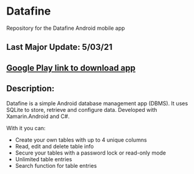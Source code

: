 # Datafine
Repository for the Datafine Android mobile app

## Last Major Update: 5/03/21

## [Google Play link to download app](https://play.google.com/store/apps/details?id=com.companyname.datafine)

## Description:
Datafine is a simple Android database management app (DBMS). It uses SQLite to store, retrieve and configure data. Developed with Xamarin.Android and C#.

With it you can:
* Create your own tables with up to 4 unique columns
* Read, edit and delete table info
* Secure your tables with a password lock or read-only mode
* Unlimited table entries
* Search function for table entries



